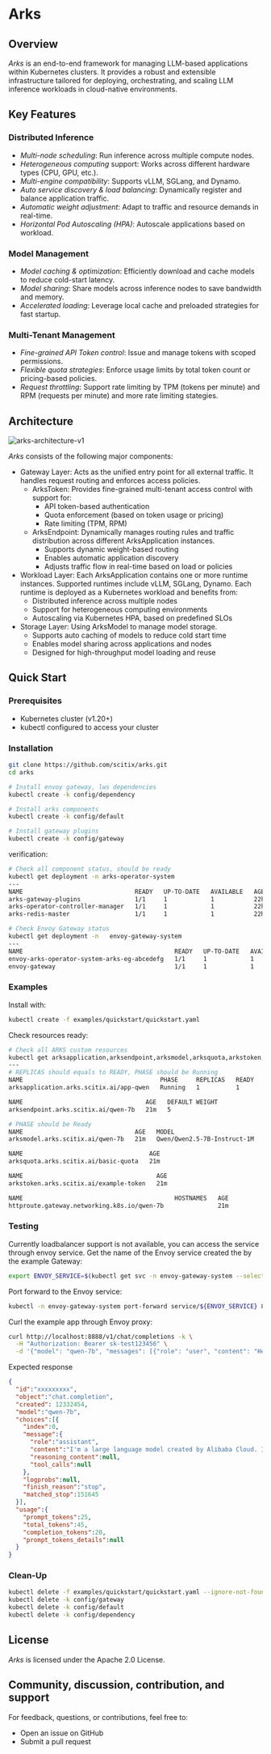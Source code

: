 # Arks

## Overview
*Arks* is an end-to-end framework for managing LLM-based applications within Kubernetes clusters. It provides a robust and extensible infrastructure tailored for deploying, orchestrating, and scaling LLM inference workloads in cloud-native environments.


## Key Features

### Distributed Inference
- *Multi-node scheduling*: Run inference across multiple compute nodes.
- *Heterogeneous computing* support: Works across different hardware types (CPU, GPU, etc.).
- *Multi-engine compatibility*: Supports vLLM, SGLang, and Dynamo.
- *Auto service discovery & load balancing*: Dynamically register and balance application traffic.
- *Automatic weight adjustment*: Adapt to traffic and resource demands in real-time.
- *Horizontal Pod Autoscaling (HPA)*: Autoscale applications based on workload.

### Model Management
- *Model caching & optimization*: Efficiently download and cache models to reduce cold-start latency.
- *Model sharing*: Share models across inference nodes to save bandwidth and memory.
- *Accelerated loading*: Leverage local cache and preloaded strategies for fast startup.

### Multi-Tenant Management
- *Fine-grained API Token control*: Issue and manage tokens with scoped permissions.
- *Flexible quota strategies*: Enforce usage limits by total token count or pricing-based policies.
- *Request throttling*: Support rate limiting by TPM (tokens per minute) and RPM (requests per minute) and more rate limiting stategies.

## Architecture

![arks-architecture-v1](docs/images/architecture-v1.png)

*Arks* consists of the following major components:
- Gateway Layer: Acts as the unified entry point for all external traffic. It handles request routing and enforces access policies.
  - ArksToken: Provides fine-grained multi-tenant access control with support for:
    - API token-based authentication
    - Quota enforcement (based on token usage or pricing)
    - Rate limiting (TPM, RPM)
  - ArksEndpoint: Dynamically manages routing rules and traffic distribution across different ArksApplication instances.
    - Supports dynamic weight-based routing
    - Enables automatic application discovery
    - Adjusts traffic flow in real-time based on load or policies
- Workload Layer: Each ArksApplication contains one or more runtime instances. Supported runtimes include vLLM, SGLang, Dynamo.
  Each runtime is deployed as a Kubernetes workload and benefits from:
  - Distributed inference across multiple nodes
  - Support for heterogeneous computing environments
  - Autoscaling via Kubernetes HPA, based on predefined SLOs
- Storage Layer: Using ArksModel to manage model storage. 
  - Supports auto caching of models to reduce cold start time
  - Enables model sharing across applications and nodes
  - Designed for high-throughput model loading and reuse


## Quick Start
### Prerequisites
- Kubernetes cluster (v1.20+)
- kubectl configured to access your cluster

### Installation
```bash
git clone https://github.com/scitix/arks.git
cd arks

# Install envoy gateway, lws dependencies
kubectl create -k config/dependency

# Install arks components
kubectl create -k config/default

# Install gateway plugins
kubectl create -k config/gateway
```

verification:
``` bash
# Check all component status, should be ready
kubectl get deployment -n arks-operator-system
---
NAME                               READY   UP-TO-DATE   AVAILABLE   AGE
arks-gateway-plugins               1/1     1            1           22h
arks-operator-controller-manager   1/1     1            1           22h
arks-redis-master                  1/1     1            1           22h

# Check Envoy Gateway status
kubectl get deployment -n   envoy-gateway-system
--- 
NAME                                          READY   UP-TO-DATE   AVAILABLE   AGE
envoy-arks-operator-system-arks-eg-abcedefg   1/1     1            1           22h
envoy-gateway                                 1/1     1            1           22h

```

### Examples

Install with: 
```bash
kubectl create -f examples/quickstart/quickstart.yaml
```

Check resources ready:

```bash
# Check all ARKS custom resources
kubectl get arksapplication,arksendpoint,arksmodel,arksquota,arkstoken,httproute -owide
---
# REPLICAS should equals to READY, PHASE should be Running
NAME                                      PHASE     REPLICAS   READY   AGE   MODEL     RUNTIME   DRIVER
arksapplication.arks.scitix.ai/app-qwen   Running   1          1       21m   qwen-7b   sglang

NAME                                  AGE   DEFAULT WEIGHT
arksendpoint.arks.scitix.ai/qwen-7b   21m   5

# PHASE should be Ready
NAME                               AGE   MODEL                         PHASE
arksmodel.arks.scitix.ai/qwen-7b   21m   Qwen/Qwen2.5-7B-Instruct-1M   Ready

NAME                                   AGE
arksquota.arks.scitix.ai/basic-quota   21m

NAME                                     AGE
arkstoken.arks.scitix.ai/example-token   21m

NAME                                          HOSTNAMES   AGE
httproute.gateway.networking.k8s.io/qwen-7b               21m

```

### Testing
Currently loadbalancer support is not available, you can access the service through envoy service.
Get the name of the Envoy service created the by the example Gateway:
``` bash
export ENVOY_SERVICE=$(kubectl get svc -n envoy-gateway-system --selector=gateway.envoyproxy.io/owning-gateway-name=arks-eg -o jsonpath='{.items[0].metadata.name}')
```

Port forward to the Envoy service:
``` bash
kubectl -n envoy-gateway-system port-forward service/${ENVOY_SERVICE} 8888:80 &
```

Curl the example app through Envoy proxy:
``` bash
curl http://localhost:8888/v1/chat/completions -k \
  -H "Authorization: Bearer sk-test123456" \
  -d '{"model": "qwen-7b", "messages": [{"role": "user", "content": "Hello, who are you?"}]}'
```

Expected response
``` json
{
  "id":"xxxxxxxxx",
  "object":"chat.completion",
  "created": 12332454,
  "model":"qwen-7b",
  "choices":[{
    "index":0,
    "message":{
      "role":"assistant",
      "content":"I'm a large language model created by Alibaba Cloud. I go by the name Qwen.",
      "reasoning_content":null,
      "tool_calls":null
    },
    "logprobs":null,
    "finish_reason":"stop",
    "matched_stop":151645
  }],
  "usage":{
    "prompt_tokens":25,
    "total_tokens":45,
    "completion_tokens":20,
    "prompt_tokens_details":null
  }
}
```
### Clean-Up
```bash
kubectl delete -f examples/quickstart/quickstart.yaml --ignore-not-found=true
kubectl delete -k config/gateway
kubectl delete -k config/default
kubectl delete -k config/dependency
```

## License
*Arks* is licensed under the Apache 2.0 License.

## Community, discussion, contribution, and support
For feedback, questions, or contributions, feel free to:
- Open an issue on GitHub
- Submit a pull request
